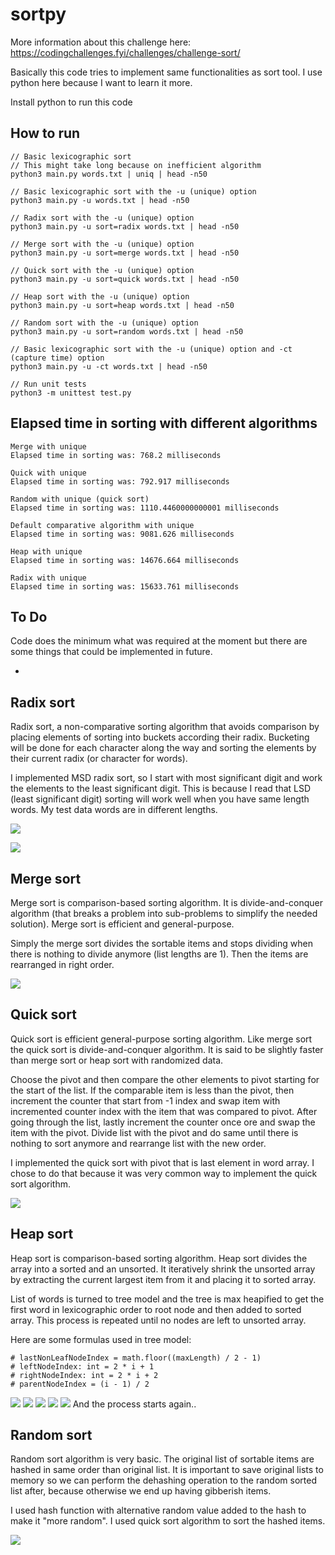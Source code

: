 # sortpy

More information about this challenge here:
https://codingchallenges.fyi/challenges/challenge-sort/

Basically this code tries to implement same functionalities as sort tool. I use python here because I want to learn it more.

Install python to run this code

## How to run

```
// Basic lexicographic sort
// This might take long because on inefficient algorithm
python3 main.py words.txt | uniq | head -n50

// Basic lexicographic sort with the -u (unique) option
python3 main.py -u words.txt | head -n50

// Radix sort with the -u (unique) option
python3 main.py -u sort=radix words.txt | head -n50

// Merge sort with the -u (unique) option
python3 main.py -u sort=merge words.txt | head -n50

// Quick sort with the -u (unique) option
python3 main.py -u sort=quick words.txt | head -n50

// Heap sort with the -u (unique) option
python3 main.py -u sort=heap words.txt | head -n50

// Random sort with the -u (unique) option
python3 main.py -u sort=random words.txt | head -n50

// Basic lexicographic sort with the -u (unique) option and -ct (capture time) option
python3 main.py -u -ct words.txt | head -n50

// Run unit tests
python3 -m unittest test.py
```

## Elapsed time in sorting with different algorithms

```
Merge with unique
Elapsed time in sorting was: 768.2 milliseconds

Quick with unique
Elapsed time in sorting was: 792.917 milliseconds

Random with unique (quick sort)
Elapsed time in sorting was: 1110.4460000000001 milliseconds

Default comparative algorithm with unique
Elapsed time in sorting was: 9081.626 milliseconds

Heap with unique
Elapsed time in sorting was: 14676.664 milliseconds

Radix with unique
Elapsed time in sorting was: 15633.761 milliseconds
```

## To Do

Code does the minimum what was required at the moment but there are some things that could be implemented in future.

* 

## Radix sort

Radix sort, a non-comparative sorting algorithm that avoids comparison by placing elements of sorting into buckets according their radix.
Bucketing will be done for each character along the way and sorting the elements by their current radix (or character for words).

I implemented MSD radix sort, so I start with most significant digit and work the elements to the least significant digit. This is because I read that LSD (least significant digit) sorting will work well when you have same length words. My test data words are in different lengths.

![](./images/radix-msd.png)

![](./images/radix-msd-final.png)

## Merge sort

Merge sort is comparison-based sorting algorithm. It is divide-and-conquer algorithm (that breaks a problem into sub-problems to simplify the needed solution). Merge sort is efficient and general-purpose.

Simply the merge sort divides the sortable items and stops dividing when there is nothing to divide anymore (list lengths are 1). Then the items are rearranged in right order.

![](./images/mergesort.png)

## Quick sort

Quick sort is efficient general-purpose sorting algorithm. Like merge sort the quick sort is divide-and-conquer algorithm. It is said to be slightly faster than merge sort or heap sort with randomized data.

Choose the pivot and then compare the other elements to pivot starting for the start of the list. If the comparable item is less than the pivot, then increment the counter that start from -1 index and swap item with incremented counter index with the item that was compared to pivot. After going through the list, lastly increment the counter once ore and swap the item with the pivot. Divide list with the pivot and do same until there is nothing to sort anymore and rearrange list with the new order.

I implemented the quick sort with pivot that is last element in word array. I chose to do that because it was very common way to implement the quick sort algorithm.

![](./images/quicksort.png)

## Heap sort

Heap sort is comparison-based sorting algorithm. Heap sort divides the array into a sorted and an unsorted. It iteratively shrink the unsorted array by extracting the current largest item from it and placing it to sorted array.

List of words is turned to tree model and the tree is max heapified to get the first word in lexicographic order to root node and then added to sorted array. This process is repeated until no nodes are left to unsorted array.

Here are some formulas used in tree model:

```
# lastNonLeafNodeIndex = math.floor((maxLength) / 2 - 1)
# leftNodeIndex: int = 2 * i + 1
# rightNodeIndex: int = 2 * i + 2
# parentNodeIndex = (i - 1) / 2
```

![](./images/heap1.png)
![](./images/heap2.png)
![](./images/heap3.png)
![](./images/heap4.png)
![](./images/heap5.png)
And the process starts again..

## Random sort

Random sort algorithm is very basic. The original list of sortable items are hashed in same order than original list. It is important to save original lists to memory so we can perform the dehashing operation to the random sorted list after, because otherwise we end up having gibberish items.

I used hash function with alternative random value added to the hash to make it "more random". I used quick sort algorithm to sort the hashed items.

![](./images/random.png)

